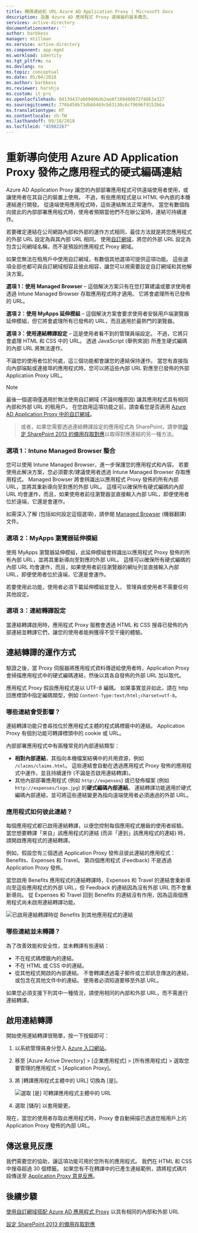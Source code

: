 ```yaml
---
title: 轉譯連結和 URL Azure AD Application Proxy | Microsoft Docs
description: 涵蓋 Azure AD 應用程式 Proxy 連接器的基本概念。
services: active-directory
documentationcenter: ''
author: barbkess
manager: mtillman
ms.service: active-directory
ms.component: app-mgmt
ms.workload: identity
ms.tgt_pltfrm: na
ms.devlang: na
ms.topic: conceptual
ms.date: 05/04/2018
ms.author: barbkess
ms.reviewer: harshja
ms.custom: it-pro
ms.openlocfilehash: 0d139437a069406db2ae0f189480072f8063a327
ms.sourcegitcommit: 776b450b73db66469cb63130c6cf9696f9152b6a
ms.translationtype: HT
ms.contentlocale: zh-TW
ms.lasthandoff: 09/18/2018
ms.locfileid: "45982267"
---
```

# <a name="redirect-hardcoded-links-for-apps-published-with-azure-ad-application-proxy"></a>重新導向使用 Azure AD Application Proxy 發佈之應用程式的硬式編碼連結

Azure AD Application Proxy 讓您的內部部署應用程式可供遠端使用者使用，或讓使用者在其自己的裝置上使用。 不過，有些應用程式是以 HTML 中內嵌的本機連結進行開發。 從遠端使用應用程式時，這些連結無法正常運作。 當您有數個指向彼此的內部部署應用程式時，使用者預期當他們不在辦公室時，連結可持續運作。 

若要確定連結在公司網路內部和外部的運作方式相同，最佳方法就是將您應用程式的外部 URL 設定為與其內部 URL 相同。 使用[自訂網域](application-proxy-configure-custom-domain.md)，將您的外部 URL 設定為包含公司網域名稱，而不是預設的應用程式 Proxy 網域。


如果您無法在租用戶中使用自訂網域，有數個其他選項可提供這項功能。 這些選項全部也都可與自訂網域相容且彼此相容，讓您可以視需要設定自訂網域和其他解決方案。 

**選項 1：使用 Managed Browser** – 這個解決方案只有在您打算建議或要求使用者透過 Intune Managed Browser 存取應用程式時才適用。 它將會處理所有已發佈的 URL。 

**選項 2：使用 MyApps 延伸模組** – 這個解決方案會要求使用者安裝用戶端瀏覽器延伸模組，但它將會處理所有已發佈的 URL，而且適用於最熱門的瀏覽器。 

**選項 3：使用連結轉譯設定** – 這是使用者看不到的管理員端設定。 不過，它將只會處理 HTML 和 CSS 中的 URL。 透過 JavaScript (舉例來說) 所產生硬式編碼的內部 URL 將無法運作。  

不論您的使用者位於何處，這三個功能都會讓您的連結保持運作。 當您有直接指向內部端點或連接埠的應用程式時，您可以將這些內部 URL 對應至已發佈的外部 Application Proxy URL。 

 
> [!NOTE]
> 最後一個選項僅適用於無法使用自訂網域 (不論何種原因) 讓其應用程式具有相同內部和外部 URL 的租用戶。 在您啟用這項功能之前，請查看您是否適用 [Azure AD Application Proxy 中的自訂網域](application-proxy-configure-custom-domain.md)。 

>或者，如果您需要透過連結轉譯設定的應用程式為 SharePoint，請參閱[設定 SharePoint 2013 的備用存取對應](https://technet.microsoft.com/library/cc263208.aspx)以取得對應連結的另一種方法。 

 
### <a name="option-1-intune-managed-browser-integration"></a>選項 1：Intune Managed Browser 整合 

您可以使用 Intune Managed Browser，進一步保護您的應用程式和內容。 若要使用此解決方案，您必須要求/建議使用者透過 Intune Managed Browser 存取應用程式。 Managed Browser 將會辨識出以應用程式 Proxy 發佈的所有內部 URL，並將其重新導向至對應的外部 URL。 這樣可以確保所有硬式編碼的內部 URL 均會運作，而且，如果使用者前往瀏覽器並直接輸入內部 URL，即便使用者位於遠端，它還是會運作。  

如需深入了解 (包括如何設定這個選項)，請參閱 [Managed Browser](https://docs.microsoft.com/intune/app-configuration-managed-browser) \(機器翻譯\) 文件。  

### <a name="option-2-myapps-browser-extension"></a>選項 2：MyApps 瀏覽器延伸模組 

使用 MyApps 瀏覽器延伸模組，此延伸模組會辨識出以應用程式 Proxy 發佈的所有內部 URL，並將其重新導向至對應的外部 URL。 這樣可以確保所有硬式編碼的內部 URL 均會運作，而且，如果使用者前往瀏覽器的網址列並直接輸入內部 URL，即便使用者位於遠端，它還是會運作。  

若要使用此功能，使用者必須下載延伸模組並登入。 管理員或使用者不需要任何其他設定。 

 

### <a name="option-3-link-translation-setting"></a>選項 3：連結轉譯設定 

當連結轉譯啟用時，應用程式 Proxy 服務會透過 HTML 和 CSS 搜尋已發佈的內部連結並轉譯它們，讓您的使用者能夠獲得不受干擾的體驗。 



## <a name="how-link-translation-works"></a>連結轉譯的運作方式

驗證之後，當 Proxy 伺服器將應用程式資料傳遞給使用者時，Application Proxy 會掃描應用程式中的硬式編碼連結，然後以其各自發佈的外部 URL 加以取代。

應用程式 Proxy 假設應用程式是以 UTF-8 編碼。 如果事實並非如此，請在 http 回應標頭中指定編碼類型，例如 `Content-Type:text/html;charset=utf-8`。

### <a name="which-links-are-affected"></a>哪些連結會受影響？

連結轉譯功能只會尋找位於應用程式主體的程式碼標籤中的連結。 Application Proxy 有個別功能可轉譯標頭中的 cookie 或 URL。 

內部部署應用程式中有兩種常見的內部連結類型：

- **相對內部連結**，其指向本機檔案結構中的共用資源，例如 `/claims/claims.html`。 這些連結會自動在透過應用程式 Proxy 發佈的應用程式中運作，並且持續運作 (不論是否啟用連結轉譯)。 
- 其他內部部署應用程式 (例如 `http://expenses`) 或已發佈檔案 (例如 `http://expenses/logo.jpg`) 的**硬式編碼內部連結**。 連結轉譯功能適用於硬式編碼內部連結，並可將這些連結變更為指向遠端使用者必須通過的外部 URL。

### <a name="how-do-apps-link-to-each-other"></a>應用程式如何彼此連結？

每個應用程式都已啟用連結轉譯，以便您控制每個應用程式層級的使用者經驗。 當您想要轉譯「來自」該應用程式的連結 (而非「連到」該應用程式的連結) 時，請開啟應用程式的連結轉譯。 

例如，假設您有三個透過 Application Proxy 發佈且彼此連結的應用程式：Benefits、Expenses 和 Travel。 第四個應用程式 (Feedback) 不是透過 Application Proxy 發佈。

當您啟用 Benefits 應用程式的連結轉譯時，Expenses 和 Travel 的連結會重新導向至這些應用程式的外部 URL，但 Feedback 的連結因為沒有外部 URL 而不會重新導向。 從 Expenses 和 Travel 回到 Benefits 的連結沒有作用，因為這兩個應用程式尚未啟用連結轉譯功能。

![已啟用連結轉譯時從 Benefits 到其他應用程式的連結](./media/application-proxy-configure-hard-coded-link-translation/one_app.png)

### <a name="which-links-arent-translated"></a>哪些連結並未轉譯？

為了改善效能和安全性，並未轉譯有些連結：

- 不在程式碼標籤內的連結。 
- 不在 HTML 或 CSS 中的連結。 
- 從其他程式開啟的內部連結。 不會轉譯透過電子郵件或立即訊息傳送的連結，或包含在其他文件中的連結。 使用者必須知道要移至外部 URL。

如果您必須支援下列其中一種情況，請使用相同的內部和外部 URL，而不需進行連結轉譯。  

## <a name="enable-link-translation"></a>啟用連結轉譯

開始使用連結轉譯很簡單，按一下按鈕即可：

1. 以系統管理員身分登入 [Azure 入口網站](https://portal.azure.com)。
2. 移至 [Azure Active Directory] > [企業應用程式] > [所有應用程式] > 選取您要管理的應用程式 > [Application Proxy]。
3. 將 [轉譯應用程式主體中的 URL] 切換為 [是]。

   ![選取 [是] 可轉譯應用程式主體中的 URL](./media/application-proxy-configure-hard-coded-link-translation/select_yes.png)
4. 選取 [儲存] 以套用變更。

現在，當您的使用者存取此應用程式時，Proxy 會自動掃描已透過您租用戶上的 Application Proxy 發佈的內部 URL。

## <a name="send-feedback"></a>傳送意見反應

我們需要您的協助，讓這項功能可用於您所有的應用程式。 我們在 HTML 和 CSS 中搜尋超過 30 個標籤。 如果您有不在轉譯中的已產生連結範例，請將程式碼片段傳送至 [Application Proxy 意見反應](mailto:aadapfeedback@microsoft.com)。 

## <a name="next-steps"></a>後續步驟
[使用自訂網域搭配 Azure AD 應用程式 Proxy](application-proxy-configure-custom-domain.md) 以具有相同的內部和外部 URL

[設定 SharePoint 2013 的備用存取對應](https://technet.microsoft.com/library/cc263208.aspx)
